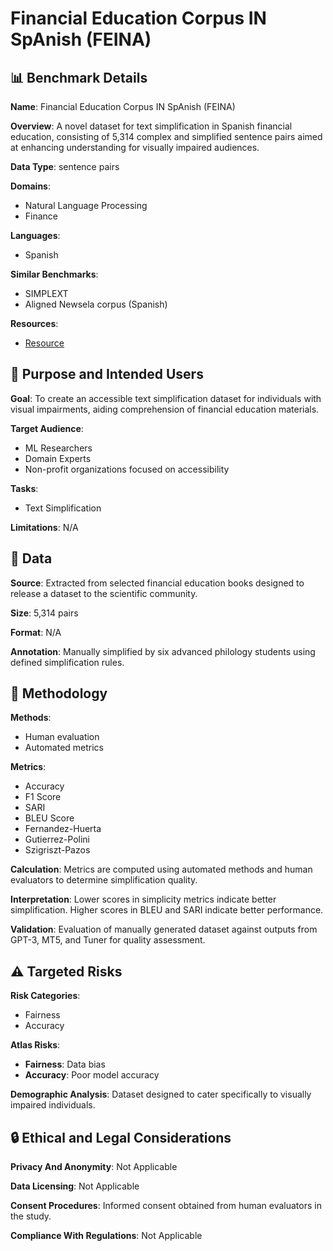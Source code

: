 # Financial Education Corpus IN SpAnish (FEINA)

## 📊 Benchmark Details

**Name**: Financial Education Corpus IN SpAnish (FEINA)

**Overview**: A novel dataset for text simplification in Spanish financial education, consisting of 5,314 complex and simplified sentence pairs aimed at enhancing understanding for visually impaired audiences.

**Data Type**: sentence pairs

**Domains**:
- Natural Language Processing
- Finance

**Languages**:
- Spanish

**Similar Benchmarks**:
- SIMPLEXT
- Aligned Newsela corpus (Spanish)

**Resources**:
- [Resource](https://huggingface.co/datasets/saul1917/FEINA)

## 🎯 Purpose and Intended Users

**Goal**: To create an accessible text simplification dataset for individuals with visual impairments, aiding comprehension of financial education materials.

**Target Audience**:
- ML Researchers
- Domain Experts
- Non-profit organizations focused on accessibility

**Tasks**:
- Text Simplification

**Limitations**: N/A

## 💾 Data

**Source**: Extracted from selected financial education books designed to release a dataset to the scientific community.

**Size**: 5,314 pairs

**Format**: N/A

**Annotation**: Manually simplified by six advanced philology students using defined simplification rules.

## 🔬 Methodology

**Methods**:
- Human evaluation
- Automated metrics

**Metrics**:
- Accuracy
- F1 Score
- SARI
- BLEU Score
- Fernandez-Huerta
- Gutierrez-Polini
- Szigriszt-Pazos

**Calculation**: Metrics are computed using automated methods and human evaluators to determine simplification quality.

**Interpretation**: Lower scores in simplicity metrics indicate better simplification. Higher scores in BLEU and SARI indicate better performance.

**Validation**: Evaluation of manually generated dataset against outputs from GPT-3, MT5, and Tuner for quality assessment.

## ⚠️ Targeted Risks

**Risk Categories**:
- Fairness
- Accuracy

**Atlas Risks**:
- **Fairness**: Data bias
- **Accuracy**: Poor model accuracy

**Demographic Analysis**: Dataset designed to cater specifically to visually impaired individuals.

## 🔒 Ethical and Legal Considerations

**Privacy And Anonymity**: Not Applicable

**Data Licensing**: Not Applicable

**Consent Procedures**: Informed consent obtained from human evaluators in the study.

**Compliance With Regulations**: Not Applicable
